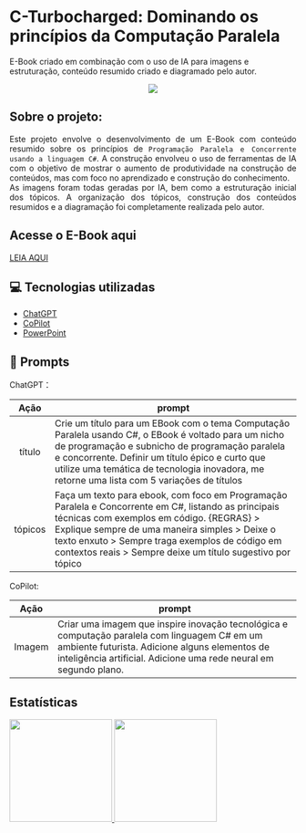 # C-Turbocharged: Dominando os princípios da Computação Paralela 
E-Book criado em combinação com o uso de IA para imagens e estruturação, conteúdo resumido criado e diagramado pelo autor.

<p><div align="center"><img src="https://cdn.jsdelivr.net/gh/devicons/devicon@latest/icons/csharp/csharp-original.svg" /></div></p>


## Sobre o projeto: 
<p><div align='justify'>
Este projeto envolve o desenvolvimento de um E-Book com conteúdo resumido sobre os princípios de <code>Programação Paralela e Concorrente usando a linguagem C#</code>. A construção envolveu o uso de ferramentas de IA com o objetivo de mostrar o aumento de produtividade na construção de conteúdos, mas com foco no aprendizado e construção do conhecimento.<br>
As imagens foram todas geradas por IA, bem como a estruturação inicial dos tópicos. A organização dos tópicos, construção dos conteúdos resumidos e a diagramação foi completamente realizada pelo autor.
<br></div></p>


## Acesse o E-Book aqui

[LEIA AQUI](https://github.com/mersobap/C-Turbocharged/blob/main/Ebook%20CSharp%20Turbocharged.pdf)

## 💻 Tecnologias utilizadas

- [ChatGPT](https://chat.openai.com/) 
- [CoPilot](https://www.microsoft.com/pt-br/microsoft-copilot)
- [PowerPoint](https://www.microsoft.com/en/microsoft-365/powerpoint)

## 🧠 Prompts

ChatGPT：

|   Ação   | prompt                                                                                                                                                                                                                                                                         |
| :------: | ------------------------------------------------------------------------------------------------------------------------------------------------------------------------------------------------------------------------------------------------------------------------------ |
|  título  | Crie um título para um EBook com o tema Computação Paralela usando C#, o EBook é voltado para um nicho de programação e subnicho de programação paralela e concorrente. Definir um título épico e curto que utilize uma temática de tecnologia inovadora, me retorne uma lista com 5 variações de títulos                                                        |
| tópicos | Faça um texto para ebook, com foco em Programação Paralela e Concorrente em C#, listando as principais técnicas com exemplos em código. {REGRAS}  > Explique sempre de uma maneira simples > Deixe o texto enxuto > Sempre traga exemplos de código em contextos reais > Sempre deixe um título sugestivo por tópico |


CoPilot:

|  Ação  | prompt                                                                                 |
| :----: | -------------------------------------------------------------------------------------- |
| Imagem | Criar uma imagem que inspire inovação tecnológica e computação paralela com linguagem C# em um ambiente futurista. Adicione alguns elementos de inteligência artificial. Adicione uma rede neural em segundo plano. |


## Estatísticas

<div>
<a href="https://github.com/mersobap">
<img loading="lazy" height="180em" src="https://github-readme-stats.vercel.app/api/top-langs/?username=mersobap&layout=compact&langs_count=7&theme=dracula"/>
<img loading="lazy" height="180em" src="https://github-readme-stats.vercel.app/api?username=mersobap&show_icons=true&theme=dracula&include_all_commits=true&count_private=true"/>
</div>
